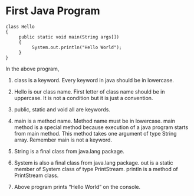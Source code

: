 # First Java Program

```
class Hello
{
     public static void main(String args[])
     {
          System.out.println("Hello World");
     }
}
```

In the above program,

1) class is a keyword. Every keyword in java should be in lowercase.

2) Hello is our class name. First letter of class name should be in uppercase. It is not a condition but it is just a convention.

3) public, static and void all are keywords.

4) main is a method name. Method name must be in lowercase. main method is a special method because execution of a java program starts from main method. This method takes one argument of type String array. Remember main is not a keyword.

5) String is a final class from java.lang package.

6) System is also a final class from java.lang package. out is a static member of System class of type PrintStream. println is a method of PrintStream class.

7) Above program prints “Hello World” on the console.